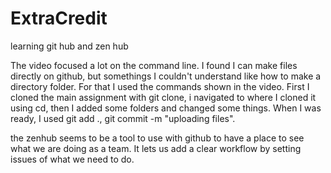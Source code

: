 # ExtraCredit
learning git hub and zen hub


The video focused a lot on the command line.  I found I can make files directly on github, but somethings I couldn't understand like how to make a directory folder.  For that I used the commands shown in the video.  First I cloned the main assignment with git clone, i navigated to where I cloned it using cd, then I added some folders and changed some things.  When I was ready, I used git add ., git commit -m "uploading files".


the zenhub seems to be a tool to use with github to have a place to see what we are doing as a team.  It lets us add a clear workflow by setting issues of what we need to do.
